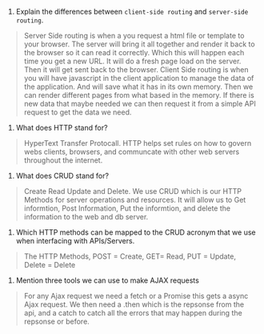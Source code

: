 1.  Explain the differences between `client-side routing` and `server-side routing`.
> Server Side routing is when a you request a html file or template to your browser. The server will bring it all together and render it back to the browser so it can read it correctly. Which this will happen each time you get a new URL. It will do a fresh page load on the server. Then it will get sent back to the browser.
> Client Side routing is when you will have javascript in the client application to manage the data of the application. And will save what it has in its own memory. Then we can render different pages from what based in the memory. If there is new data that maybe needed we can then request it from a simple API request to get the data we need.

1.  What does HTTP stand for?
> HyperText Transfer Protocall. HTTP helps set rules on how to govern webs clients, browsers, and communcate with other web servers throughout the internet.
1.  What does CRUD stand for?
> Create Read Update and Delete.  We use CRUD which is our HTTP Methods for server operations and resources. It will allow us to Get informtion, Post Information, Put the informtion, and delete the information to the web and db server.

1.  Which HTTP methods can be mapped to the CRUD acronym that we use when interfacing with APIs/Servers.
> The HTTP Methods, POST = Create, GET= Read, PUT = Update, Delete = Delete
1.  Mention three tools we can use to make AJAX requests
> For any Ajax request we need a fetch or a Promise this gets a async Ajax request. We then need a .then which is the repsonse from the api, and a catch to catch all the errors that may happen during the repsonse or before.